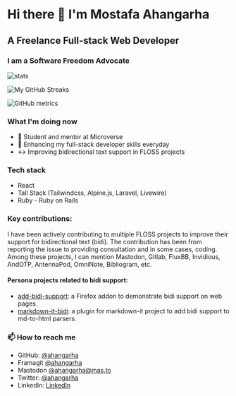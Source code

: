 # Hi there 👋 I'm Mostafa Ahangarha

## A Freelance Full-stack Web Developer
### I am a Software Freedom Advocate

![stats](https://github-readme-stats.vercel.app/api?username=ahangarha&show_icons=true)

![My GitHub Streaks](https://github-readme-streak-stats.herokuapp.com/?user=ahangarha)

![GitHub metrics](https://metrics.lecoq.io/ahangarha)

### What I'm doing now

- 🔭 Student and mentor at Microverse
- 🌱 Enhancing my full-stack developer skills everyday
- ↔️ Improving bidirectional text support in FLOSS projects

### Tech stack
- React
- Tall Stack (Tailwindcss, Alpine.js, Laravel, Livewire)
- Ruby - Ruby on Rails

### Key contributions:
I have been actively contributing to multiple FLOSS projects to improve their support for bidirectional text (bidi). The contribution has been from reporting the issue to providing consultation and in some cases, coding. Among these projects, I can mention Mastodon, Gitlab, FluxBB, Invidious, AndOTP, AntennaPod, OmniNote, Bibliogram, etc.

#### Persona projects related to bidi support:
- [add-bidi-support](https://github.com/ahangarha/add-bidi-support): a Firefox addon to demonstrate bidi support on web pages.
- [markdown-it-bidi](https://github.com/ahangarha/markdown-it-bidi): a plugin for markdown-it project to add bidi support to md-to-html parsers.

### 📫 How to reach me

- GitHub: [@ahangarha](https://github.com/ahangarha)
- Framagit [@ahangarha](https://framagit.org/ahangarha/)
- Mastodon [@ahangarha@mas.to](https://mas.to/@ahangarha)
- Twitter: [@ahangarha](https://twitter.com/@ahangarha)
- LinkedIn: [LinkedIn](https://www.linkedin.com/in/ahangarha/)
